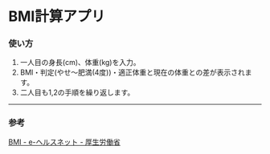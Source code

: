 # BMI計算アプリ
### 使い方
1. 一人目の身長(cm)、体重(kg)を入力。
2. BMI・判定(やせ～肥満(4度))・適正体重と現在の体重との差が表示されます。
3. 二人目も1,2の手順を繰り返します。

---
### 参考
[BMI - e-ヘルスネット - 厚生労働省](https://www.e-healthnet.mhlw.go.jp/information/dictionary/metabolic/ym-002.html)